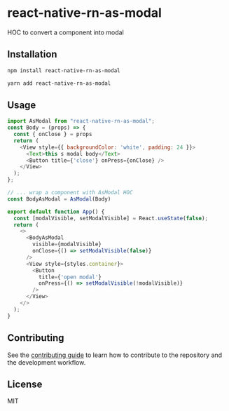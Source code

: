 # react-native-rn-as-modal

HOC to convert a component into modal

## Installation

```sh
npm install react-native-rn-as-modal

yarn add react-native-rn-as-modal

```

## Usage

```js
import AsModal from "react-native-rn-as-modal";
const Body = (props) => {
  const { onClose } = props
  return (
    <View style={{ backgroundColor: 'white', padding: 24 }}>
      <Text>this s modal body</Text>
      <Button title={'close'} onPress={onClose} />
    </View>
  );
};

// ... wrap a component with AsModal HOC 
const BodyAsModal = AsModal(Body)

export default function App() {
  const [modalVisible, setModalVisible] = React.useState(false);
  return (
    <>
      <BodyAsModal
        visible={modalVisible}
        onClose={() => setModalVisible(false)}
      />
      <View style={styles.container}>
        <Button
          title={'open modal'}
          onPress={() => setModalVisible(!modalVisible)}
        />
      </View>
    </>
  );
}

```

## Contributing

See the [contributing guide](CONTRIBUTING.md) to learn how to contribute to the repository and the development workflow.

## License

MIT
